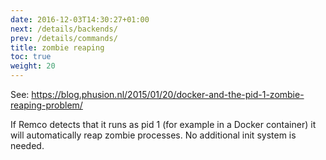 ```yaml
---
date: 2016-12-03T14:30:27+01:00
next: /details/backends/
prev: /details/commands/
title: zombie reaping
toc: true
weight: 20
---
```


See: https://blog.phusion.nl/2015/01/20/docker-and-the-pid-1-zombie-reaping-problem/

If Remco detects that it runs as pid 1 (for example in a Docker container) it will automatically reap zombie processes.
No additional init system is needed.
